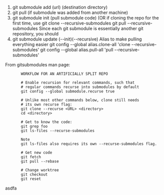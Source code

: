 1. git submodule add (url) (destination directory)
2. git pull (if submodule was added from another machine)
3. git submodule init (pull submodule code)
(OR if cloning the repo for the first time, use
git clone --recursive-submodules
git pull --recursive-submodules
Since each git submodule is essentially another git repository, you should 
4. git submodule update (--init)(--recursive)
Alias to make pulling everything easier
git config --global alias.clone-all 'clone --recursive-submodules'
git config --global alias.pull-all 'pull --recursive-submodules'

From gitsubmodules man page:

           WORKFLOW FOR AN ARTIFICIALLY SPLIT REPO

           # Enable recursion for relevant commands, such that
           # regular commands recurse into submodules by default
           git config --global submodule.recurse true

           # Unlike most other commands below, clone still needs
           # its own recurse flag:
           git clone --recurse <URL> <directory>
           cd <directory>

           # Get to know the code:
           git grep foo
           git ls-files --recurse-submodules

           Note
           git ls-files also requires its own --recurse-submodules flag.

           # Get new code
           git fetch
           git pull --rebase

           # Change worktree
           git checkout
           git reset
asdfa
